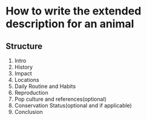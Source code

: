 # How to write the extended description for an animal

## Structure
1. Intro
2. History
3. Impact
4. Locations 
5. Daily Routine and Habits
6. Reproduction
7. Pop culture and references(optional)
8. Conservation Status(optional and if applicable)
9. Conclusion